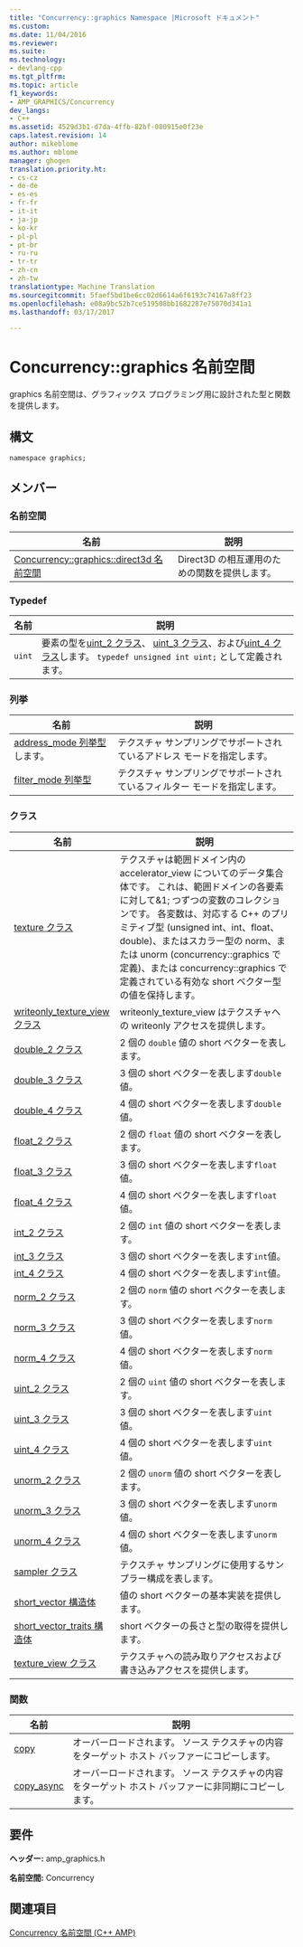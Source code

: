 ```yaml
---
title: "Concurrency::graphics Namespace |Microsoft ドキュメント"
ms.custom: 
ms.date: 11/04/2016
ms.reviewer: 
ms.suite: 
ms.technology:
- devlang-cpp
ms.tgt_pltfrm: 
ms.topic: article
f1_keywords:
- AMP_GRAPHICS/Concurrency
dev_langs:
- C++
ms.assetid: 4529d3b1-d7da-4ffb-82bf-080915e0f23e
caps.latest.revision: 14
author: mikeblome
ms.author: mblome
manager: ghogen
translation.priority.ht:
- cs-cz
- de-de
- es-es
- fr-fr
- it-it
- ja-jp
- ko-kr
- pl-pl
- pt-br
- ru-ru
- tr-tr
- zh-cn
- zh-tw
translationtype: Machine Translation
ms.sourcegitcommit: 5faef5bd1be6cc02d6614a6f6193c74167a8ff23
ms.openlocfilehash: e08a9bc52b7ce519508bb1682287e75070d341a1
ms.lasthandoff: 03/17/2017

---
```

# <a name="concurrencygraphics-namespace"></a>Concurrency::graphics 名前空間
graphics 名前空間は、グラフィックス プログラミング用に設計された型と関数を提供します。  
  
## <a name="syntax"></a>構文  
  
```  
namespace graphics;  
```  
  
## <a name="members"></a>メンバー  
  
### <a name="namespaces"></a>名前空間  
  
|名前|説明|  
|----------|-----------------|  
|[Concurrency::graphics::direct3d 名前空間](concurrency-graphics-direct3d-namespace.md)|Direct3D の相互運用のための関数を提供します。|  
  
### <a name="typedefs"></a>Typedef  
  
|名前|説明|  
|----------|-----------------|  
|`uint`|要素の型を[uint_2 クラス](uint-2-class.md)、 [uint_3 クラス](uint-3-class.md)、および[uint_4 クラス](uint-4-class.md)します。 `typedef unsigned int uint;` として定義されます。|  
  
### <a name="enumerations"></a>列挙  
  
|名前|説明|  
|----------|-----------------|  
|[address_mode 列挙型](concurrency-graphics-namespace-enums.md#address_mode)します。|テクスチャ サンプリングでサポートされているアドレス モードを指定します。|  
|[filter_mode 列挙型](concurrency-graphics-namespace-enums.md#filter_mode)|テクスチャ サンプリングでサポートされているフィルター モードを指定します。|  
  
### <a name="classes"></a>クラス  
  
|名前|説明|  
|----------|-----------------|  
|[texture クラス](texture-class.md)|テクスチャは範囲ドメイン内の accelerator_view についてのデータ集合体です。 これは、範囲ドメインの各要素に対して&1; つずつの変数のコレクションです。 各変数は、対応する C++ のプリミティブ型 (unsigned int、int、float、double)、またはスカラー型の norm、または unorm (concurrency::graphics で定義)、または concurrency::graphics で定義されている有効な short ベクター型の値を保持します。|  
|[writeonly_texture_view クラス](writeonly-texture-view-class.md)|writeonly_texture_view はテクスチャへの writeonly アクセスを提供します。|  
|[double_2 クラス](double-2-class.md)|2 個の `double` 値の short ベクターを表します。|  
|[double_3 クラス](double-3-class.md)|3 個の short ベクターを表します`double`値。|  
|[double_4 クラス](double-4-class.md)|4 個の short ベクターを表します`double`値。|  
|[float_2 クラス](float-2-class.md)|2 個の `float` 値の short ベクターを表します。|  
|[float_3 クラス](float-3-class.md)|3 個の short ベクターを表します`float`値。|  
|[float_4 クラス](float-4-class.md)|4 個の short ベクターを表します`float`値。|  
|[int_2 クラス](int-2-class.md)|2 個の `int` 値の short ベクターを表します。|  
|[int_3 クラス](int-3-class.md)|3 個の short ベクターを表します`int`値。|  
|[int_4 クラス](int-4-class.md)|4 個の short ベクターを表します`int`値。|  
|[norm_2 クラス](norm-2-class.md)|2 個の `norm` 値の short ベクターを表します。|  
|[norm_3 クラス](norm-3-class.md)|3 個の short ベクターを表します`norm`値。|  
|[norm_4 クラス](norm-4-class.md)|4 個の short ベクターを表します`norm`値。|  
|[uint_2 クラス](uint-2-class.md)|2 個の `uint` 値の short ベクターを表します。|  
|[uint_3 クラス](uint-3-class.md)|3 個の short ベクターを表します`uint`値。|  
|[uint_4 クラス](uint-4-class.md)|4 個の short ベクターを表します`uint`値。|  
|[unorm_2 クラス](unorm-2-class.md)|2 個の `unorm` 値の short ベクターを表します。|  
|[unorm_3 クラス](unorm-3-class.md)|3 個の short ベクターを表します`unorm`値。|  
|[unorm_4 クラス](unorm-4-class.md)|4 個の short ベクターを表します`unorm`値。|  
|[sampler クラス](sampler-class.md)|テクスチャ サンプリングに使用するサンプラー構成を表します。|  
|[short_vector 構造体](short-vector-structure.md)|値の short ベクターの基本実装を提供します。|  
|[short_vector_traits 構造体](short-vector-traits-structure.md)|short ベクターの長さと型の取得を提供します。|  
|[texture_view クラス](texture-view-class.md)|テクスチャへの読み取りアクセスおよび書き込みアクセスを提供します。|  
  
### <a name="functions"></a>関数  
  
|名前|説明|  
|----------|-----------------|  
|[copy](concurrency-graphics-namespace-functions.md#copy)|オーバーロードされます。 ソース テクスチャの内容をターゲット ホスト バッファーにコピーします。|  
|[copy_async](concurrency-graphics-namespace-functions.md#copy_async)|オーバーロードされます。 ソース テクスチャの内容をターゲット ホスト バッファーに非同期にコピーします。|  
  
## <a name="requirements"></a>要件  
 **ヘッダー:** amp_graphics.h  
  
 **名前空間:** Concurrency  
  
## <a name="see-also"></a>関連項目  
 [Concurrency 名前空間 (C++ AMP)](concurrency-namespace-cpp-amp.md)

